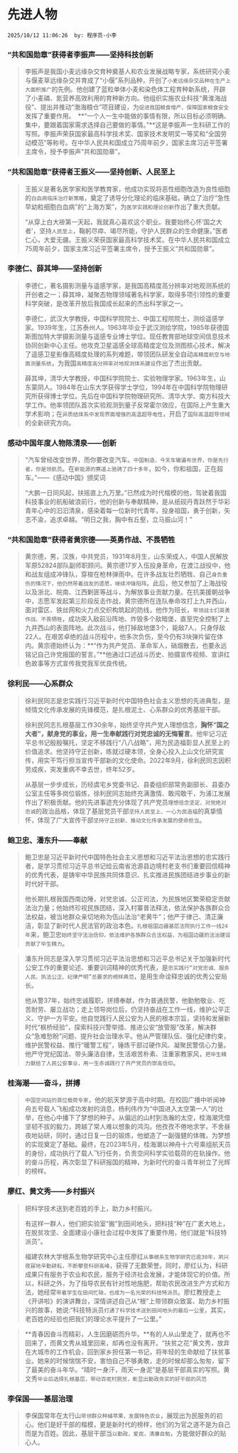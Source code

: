 # 先进人物
`2025/10/12 11:06:26  by: 程序员·小李`

### “共和国勋章”获得者李振声——坚持科技创新

> 李振声是我国小麦远缘杂交育种奠基人和农业发展战略专家，系统研究小麦与偃麦草远缘杂交并育成了“小偃”系列品种，开创了`小麦远缘杂交品种在生产上大面积推广`的先例。他创建了蓝粒单体小麦和染色体工程育种新系统，开辟了小麦磷、氮营养高效利用的育种新方向。他组织实施农业科技“黄淮海战役”、提出并推动“渤海粮仓”项目建设，为`促进我国粮食增产、保障国家粮食安全`发挥了重要作用。　**“一个人一生中能做的事情有限，所以目标必须明确、集中，要跟着国家需求选择自己要做的事情。”**这是李振声一生科研工作的写照。李振声荣获国家最高科学技术奖、国家技术发明奖一等奖和“全国劳动模范”等称号。在中华人民共和国成立75周年前夕，国家主席习近平签署主席令，授予李振声“共和国勋章”。


### “共和国勋章”获得者王振义——坚持创新、人民至上

> 王振义是著名医学家和医学教育家，他成功实现将恶性细胞改造为良性细胞的`白血病临床治疗新策略`，奠定了诱导分化理论的临床基础，确立了治疗“急性早幼粒细胞白血病”的“上海方案”，为`医学实践和理论创新`作出了重大贡献。　　
> 
> “从穿上白大褂第一天起，我就真心喜欢这个职业。我要始终心怀‘国之大者’，坚持`人民至上`，鞠躬尽瘁、竭尽所能，守护人民群众的生命健康。”医者仁心，大爱无疆。王振义荣获国家最高科学技术奖。在中华人民共和国成立75周年前夕，国家主席习近平签署主席令，授予王振义“共和国勋章”。


### 李德仁、薛其坤——坚持创新

> 李德仁，著名摄影测量与遥感学家，是我国高精度高分辨率对地观测系统的开创者之一；薛其坤，凝聚态物理领域著名科学家，取得多项引领性的重要科学突破，是改革开放后我国成长起来的杰出科学家之一。
> 
> 李德仁，武汉大学教授，中国科学院院士、中国工程院院士，测绘遥感学家。1939年生，江苏泰州人。1963年毕业于武汉测绘学院，1985年获德国斯图加特大学摄影测量与遥感专业博士学位。现任教育部地球空间信息技术协同创新中心主任。他攻克卫星遥感全球高精度定位及测图核心技术，解决了遥感卫星影像高精度处理的系列难题，带领团队研发全自动`高精度航空与地面测量系统`，为我国`高精度高分辨率对地观测体系建设`作出了杰出贡献。
> 
> 薛其坤，清华大学教授，中国科学院院士、实验物理学家。1963年生，山东蒙阴人。1984年在山东大学获得学士学位，1994年在中国科学院物理研究所获得博士学位。先后在中国科学院物理研究所、清华大学、南方科技大学工作。他率领团队首次实验观测到量子反常霍尔效应，在国际上产生重大学术影响；在`异质结体系中发现界面增强的高温超导电性`，开启了`国际高温超导领域`的全新研究方向。


### 感动中国年度人物陈清泉——创新

> “汽车曾经改变世界，而你要改变汽车。`中国制造，今天车辙遍布世界，你是先行者，你是领航员`。在`新能源的赛道上驰骋了四十多年`，如今，你和祖国，正在超车。”——《感动中国》颁奖词
> 
> “大鹏一日同风起，扶摇直上九万里。”已然成为时代楷模的他，驾驶着我国科技事业的航船破浪前行，他的创新与奉献精神，是从纸砚丹青跃然于华彩青年心中的汩汩清泉，感染着每一位新时代青年，投身祖国，勇于创新，矢志不渝，追求卓越。“明日之我，胸中有丘壑，立马振山河！”


### “共和国勋章”获得者黄宗德——英勇作战、不畏牺牲

>黄宗德，男，汉族，中共党员，1931年8月生，山东荣成人，中国人民解放军原52824部队副师职顾问。黄宗德17岁入伍投身革命，在渡江战役中，他和战友组成冲锋队，穿梭在枪林弹雨中。在许多战友壮烈牺牲、自己`身负重伤的情况下，他仍然带着战友的遗愿，继续冲锋陷阵`。此后，他又参加了上海战役以及浙北、皖南、江西剿匪等战斗，为解放事业贡献力量。在抗美援朝战争中，志愿军发起第三阶段反击作战，黄宗德所在连队奉命攻打上九井西山，面对雷区、铁丝网和火力点交织构筑起的防线，他作为班长，`带领战士们英勇作战、不畏牺牲`，成功突入敌前沿阵地、炸毁多个敌暗堡，直至完全控制了上九井西山的表面阵地。此次战斗，他打掉敌地堡3个，毙敌7人，只身俘敌22人。在艰苦卓绝的战斗历程中，他多次负伤，至今仍有3块弹片留在体内。黄宗德始终认为：**“作为共产党员、革命军人，硝烟散去，也要永远铭记自己许党报国的誓言。”**他通过口述战斗历史、拍摄宣传视频、宣讲红色故事等方式宣传我党我军优良传统。

### 徐利民——心系群众

> 徐利民同志是忠实践行习近平新时代中国特色社会主义思想的先进典型，是倾情文化传承发展的先锋模范，是扎根泥土、心系群众的优秀基层干部。
> 
> 徐利民同志扎根基层工作30余年，始终坚守共产党人理想信念，**胸怀“国之大者”，献身党的事业，用一生奉献践行对党忠诚的无悔誓言**。他牢记习近平总书记殷殷嘱托，坚定不移践行“八八战略”，用为民造福彰显人民至上的价值追求。他坚持守正创新，练就过硬本领，全身心投入上山文化研究宣传，用实干笃行担当宣传干部新的文化使命。2022年9月，徐利民同志因积劳成疾，突发重病不幸去世，终年52岁。
> 
> 从基层一步步成长，历经虞宅乡党委书记、县委组织部常务副部长、县委办公室主任等多岗位锻炼，徐利民同志始终充满激情、敢闯敢干，为浦江发展作出了积极贡献。他的先进事迹充分体现了共产党员`理想信念坚定、对党绝对忠诚`的政治品格，体现了基层党员干部`坚持人民至上、一心为民造福`的真挚情怀，体现了广大宣传干部`坚持守正创新、推动文化传承发展的使命担当`。


### 鲍卫忠、潘东升——奉献


> 鲍卫忠是习近平新时代中国特色社会主义思想和习近平法治思想的忠实践行者，是学习贯彻习近平总书记给云南省沧源县边境村老支书们重要回信精神的优秀代表，是铸牢中华民族共同体意识、扎实推进民族团结进步事业的新时代好干部。
> 
> 他长期扎根我国西南边陲，对党忠诚、公正司法，为民族地区繁荣稳定贡献法治力量；他始终珍视民族团结，深入村寨普法释法，依法保护各族群众合法权益，被当地群众亲切地称为佤山法治“老黄牛”；他严于律己、清正廉洁，彰显了新时代人民法官的政治本色。`扎根祖国边疆基层法院执行工作一线24年`来，鲍卫忠`始终坚守法治信仰，依法维护各族群众合法权益，为祖国边疆的法治建设贡献了毕生精力`。


> 潘东升同志是深入学习贯彻习近平法治思想和习近平总书记关于加强新时代公安工作的重要论述、重要训词精神的优秀代表，是`忠实践行“对党忠诚、服务人民、执法公正、纪律严明”总要求的榜样典范`，是用生命诠释忠诚的优秀公安局长。
> 
> 他从警37年，始终忠诚履职，拼搏奉献，作为普通民警，他勤勉敬业、吃苦耐劳、屡立战功；走上领导岗位后，仍坚持奋战在工作一线，维护公平正义、守护一方平安。他自觉践行人民公安为人民的根本宗旨，坚持和发展新时代“枫桥经验”，探索科技兴警举措、推进公安“放管服”改革，解决群众“急难愁盼”问题、提升社会治理水平。他从严管理队伍、强化纪律约束，维护民警权益、推行“暖警工程”，锤炼干部过硬作风、凝聚民警信心力量。他严守党纪国法、带头廉洁自律，生活艰苦朴素、注重家教家风，`把毕生精力献给了人民公安事业，用一生赤诚践行了共产党员的崇高信仰`。


### 桂海潮——奋斗，拼搏

> `中国空间站的首位载荷专家`，他的航天梦源于高中时期。在校园广播中听闻神舟五号载人飞船成功发射的消息，杨利伟作为“中国进入太空第一人”的壮举，在他心中播下了梦想的种子。从偏远的山村到浩瀚的太空，桂海潮凭借坚韧不拔的毅力，跨越了常人难以想象的鸿沟。他孜孜不倦地求学，不舍昼夜地钻研，同时，通过日复一日的锻炼，他塑造了一副强健的体魄，为梦想的实现奠定了基础。最终，在2023年5月，桂海潮以神舟十六号乘组航天员的身份，成功执行了载人飞行任务，负责空间科学实验载荷的在轨操作。他的奋斗历程，再次彰显了科研报国的精神，为新时代的奋斗青年树立了光辉的榜样。


### 廖红、黄文秀——乡村振兴


> 把科学技术送到老百姓的手上，助力乡村振兴。
> 
> 有这样一群人，他们把实验室“搬”到田间地头，把科技“种”在广袤大地上，在脱贫攻坚、全面建设小康社会过程中发挥了重要作用，他们就是“科技特派员”。
> 
> 福建农林大学根系生物学研究中心主任廖红`从事根系生物学研究已逾30年，夙兴夜寐地辛勤耕耘，不断攀登科研高峰`，获得了无数荣誉。同时，廖红认为，科研成果只有服务于农业和农民，服务于经济社会发展，才能体现它的价值。所以，科研之外，为了指导农民有针对性地施肥，帮助农民改进生产方式和方法，她经常`带着学生在田间忙碌，也成为一名光荣的科技特派员`。廖红教授走上《开讲啦》的演讲舞台，深情讲述自己从“根”上带领群众致富、助力乡村振兴的故事，她说:“科技特派员`打通了科学技术送到田间地头的最后一公里`，其实，老百姓的经验也把我们的理论水平提升了一公里。”


> **青春因奋斗而精彩，人生因磨砺而升华。**有的人从山里走了，就再也不回来了，而黄文秀从城里回来，却再也没有离开。“扶贫之花”黄文秀，放弃在大城市的工作机会，回到家乡担任第一书记，将年轻的生命献给了扶贫事业。她来的时候惴惴不安，害怕自己不够勇敢，走的时候却那么匆匆，留下了最美的奋斗年华。“晴时一身汗，雨天一身泥”是基层干部真实的写照。黄文秀`毕业后选择扎根基层，带动百坭村脱贫，彰显出勤政务实的好干部的风范`



### 李保国——基层治理

> 李保国常年在太行山`带领群众种植苹果，发展特色农业`，展现出为民服务的初心。他们是好干部的楷模，更是新时代的榜样，他们的为官之道不是为自己而是为百姓。因此，基层干部当`以勤政，爱民，清廉自勉`，方能做好群众的贴心人。